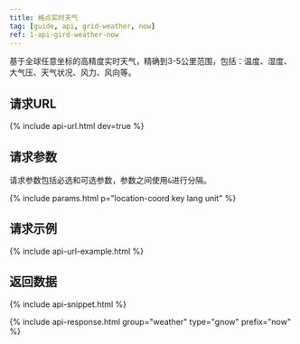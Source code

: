 ```yaml
---
title: 格点实时天气
tag: [guide, api, grid-weather, now]
ref: 1-api-gird-weather-now
---
```


基于全球任意坐标的高精度实时天气，精确到3-5公里范围，包括：温度、湿度、大气压、天气状况、风力、风向等。

## 请求URL

{% include api-url.html dev=true %}

## 请求参数

请求参数包括必选和可选参数，参数之间使用`&`进行分隔。

{% include params.html p="location-coord key lang unit" %}

## 请求示例

{% include api-url-example.html %}

## 返回数据

{% include api-snippet.html %}

{% include api-response.html group="weather" type="gnow" prefix="now"  %}
